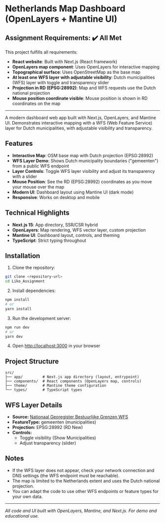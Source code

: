 # Netherlands Map Dashboard (OpenLayers + Mantine UI)

## Assignment Requirements: ✔️ All Met

This project fulfills all requirements:

- **React website**: Built with Next.js (React framework)
- **OpenLayers map component**: Uses OpenLayers for interactive mapping
- **Topographical surface**: Uses OpenStreetMap as the base map
- **At least one WFS layer with adjustable visibility**: Dutch municipalities (WFS) layer with toggle and transparency slider
- **Projection in RD (EPSG:28992)**: Map and WFS requests use the Dutch national projection
- **Mouse position coordinate visible**: Mouse position is shown in RD coordinates on the map

---

A modern dashboard web app built with Next.js, OpenLayers, and Mantine UI. Demonstrates interactive mapping with a WFS (Web Feature Service) layer for Dutch municipalities, with adjustable visibility and transparency.

## Features

- **Interactive Map**: OSM base map with Dutch projection (EPSG:28992)
- **WFS Layer Demo**: Shows Dutch municipality boundaries ("gemeenten") from a public WFS endpoint
- **Layer Controls**: Toggle WFS layer visibility and adjust its transparency with a slider
- **Mouse Position**: See the RD (EPSG:28992) coordinates as you move your mouse over the map
- **Modern UI**: Dashboard layout using Mantine UI (dark mode)
- **Responsive**: Works on desktop and mobile

## Technical Highlights

- **Next.js 15**: App directory, SSR/CSR hybrid
- **OpenLayers**: Map rendering, WFS vector layer, custom projection
- **Mantine UI**: Dashboard layout, controls, and theming
- **TypeScript**: Strict typing throughout

## Installation

1. Clone the repository:

```bash
git clone <repository-url>
cd Liko_Assignment
```

2. Install dependencies:

```bash
npm install
# or
yarn install
```

3. Run the development server:

```bash
npm run dev
# or
yarn dev
```

4. Open [http://localhost:3000](http://localhost:3000) in your browser

## Project Structure

```
src/
├── app/         # Next.js app directory (layout, entrypoint)
├── components/  # React components (OpenLayers map, controls)
├── theme/       # Mantine theme configuration
└── types/       # TypeScript types
```

## WFS Layer Details

- **Source:** [Nationaal Georegister Bestuurlijke Grenzen WFS](https://geodata.nationaalgeoregister.nl/bestuurlijkegrenzen/wfs)
- **FeatureType:** gemeenten (municipalities)
- **Projection:** EPSG:28992 (RD New)
- **Controls:**
  - Toggle visibility (Show Municipalities)
  - Adjust transparency (slider)

## Notes

- If the WFS layer does not appear, check your network connection and DNS settings (the WFS endpoint must be reachable).
- The map is limited to the Netherlands extent and uses the Dutch national projection.
- You can adapt the code to use other WFS endpoints or feature types for your own data.

---

_All code and UI built with OpenLayers, Mantine, and Next.js. For demo and educational use._
